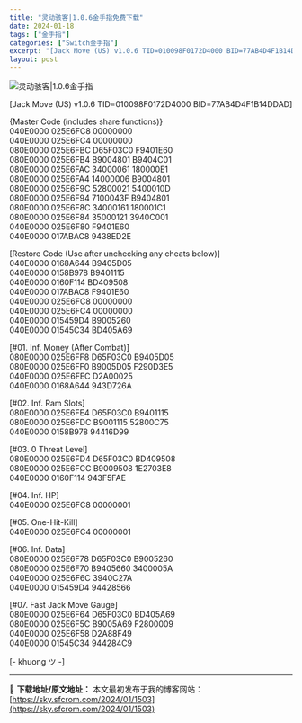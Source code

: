 ```yaml
---
title: "灵动骇客|1.0.6金手指免费下载"
date: 2024-01-18
tags: ["金手指"]
categories: ["Switch金手指"]
excerpt: "[Jack Move (US) v1.0.6 TID=010098F0172D4000 BID=77AB4D4F1B14DDAD] {Master Code (includes share functions)} 040E0000 025E6FC8 00000000 040E0000 025E6FC&hellip;"
layout: post
---
```


 <p><img src="https://sky.sfcrom.com/wp-content/uploads/2024/01/20240117_65a7c38b2ef5c.jpg" alt="灵动骇客|1.0.6金手指" /></p> <p>[Jack Move (US) v1.0.6 TID=010098F0172D4000 BID=77AB4D4F1B14DDAD]</p> <p>{Master Code (includes share functions)}<br /> 040E0000 025E6FC8 00000000<br /> 040E0000 025E6FC4 00000000<br /> 080E0000 025E6FBC D65F03C0 F9401E60<br /> 080E0000 025E6FB4 B9004801 B9404C01<br /> 080E0000 025E6FAC 34000061 180000E1<br /> 080E0000 025E6FA4 14000006 B9004801<br /> 080E0000 025E6F9C 52800021 5400010D<br /> 080E0000 025E6F94 7100043F B9404801<br /> 080E0000 025E6F8C 34000161 180001C1<br /> 080E0000 025E6F84 35000121 3940C001<br /> 040E0000 025E6F80 F9401E60<br /> 040E0000 017ABAC8 9438ED2E</p> <p>[Restore Code (Use after unchecking any cheats below)]<br /> 040E0000 0168A644 B9405D05<br /> 040E0000 0158B978 B9401115<br /> 040E0000 0160F114 BD409508<br /> 040E0000 017ABAC8 F9401E60<br /> 040E0000 025E6FC8 00000000<br /> 040E0000 025E6FC4 00000000<br /> 040E0000 015459D4 B9005260<br /> 040E0000 01545C34 BD405A69</p> <p>[#01. Inf. Money (After Combat)]<br /> 080E0000 025E6FF8 D65F03C0 B9405D05<br /> 080E0000 025E6FF0 B9005D05 F290D3E5<br /> 040E0000 025E6FEC D2A00025<br /> 040E0000 0168A644 943D726A</p> <p>[#02. Inf. Ram Slots]<br /> 080E0000 025E6FE4 D65F03C0 B9401115<br /> 080E0000 025E6FDC B9001115 52800C75<br /> 040E0000 0158B978 94416D99</p> <p>[#03. 0 Threat Level]<br /> 080E0000 025E6FD4 D65F03C0 BD409508<br /> 080E0000 025E6FCC B9009508 1E2703E8<br /> 040E0000 0160F114 943F5FAE</p> <p>[#04. Inf. HP]<br /> 040E0000 025E6FC8 00000001</p> <p>[#05. One-Hit-Kill]<br /> 040E0000 025E6FC4 00000001</p> <p>[#06. Inf. Data]<br /> 080E0000 025E6F78 D65F03C0 B9005260<br /> 080E0000 025E6F70 B9405660 3400005A<br /> 040E0000 025E6F6C 3940C27A<br /> 040E0000 015459D4 94428566</p> <p>[#07. Fast Jack Move Gauge]<br /> 080E0000 025E6F64 D65F03C0 BD405A69<br /> 080E0000 025E6F5C B9005A69 F2800009<br /> 040E0000 025E6F58 D2A88F49<br /> 040E0000 01545C34 944284C9</p> <p>[- khuong ツ -]</p> 

---
📖 **下载地址/原文地址：** 本文最初发布于我的博客网站：[https://sky.sfcrom.com/2024/01/1503](https://sky.sfcrom.com/2024/01/1503)
